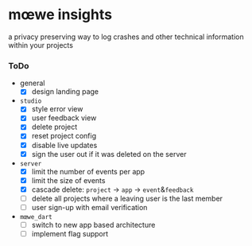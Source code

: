 # mœwe insights

a privacy preserving way to log crashes and other technical information within your projects

### ToDo

- general
  - [x] design landing page
- `studio`
  - [x] style error view
  - [x] user feedback view
  - [x] delete project
  - [x] reset project config
  - [x] disable live updates
  - [x] sign the user out if it was deleted on the server
- `server`
  - [x] limit the number of events per app
  - [x] limit the size of events
  - [x] cascade delete: `project` -> `app` -> `event`&`feedback`
  - [ ] delete all projects where a leaving user is the last member
  - [ ] user sign-up with email verification
- `mœwe_dart`
  - [ ] switch to new app based architecture
  - [ ] implement flag support
